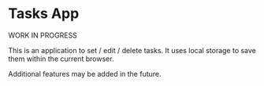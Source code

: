 # Tasks App

WORK IN PROGRESS

This is an application to set / edit / delete tasks. It uses local storage to save them within the current browser.

Additional features may be added in the future.
